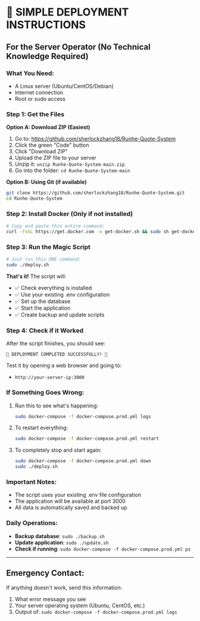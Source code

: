 # 🚀 SIMPLE DEPLOYMENT INSTRUCTIONS

## For the Server Operator (No Technical Knowledge Required)

### What You Need:
- A Linux server (Ubuntu/CentOS/Debian)
- Internet connection
- Root or sudo access

### Step 1: Get the Files
**Option A: Download ZIP (Easiest)**
1. Go to: https://github.com/sherlockzhang18/Runhe-Quote-System
2. Click the green "Code" button
3. Click "Download ZIP"
4. Upload the ZIP file to your server
5. Unzip it: `unzip Runhe-Quote-System-main.zip`
6. Go into the folder: `cd Runhe-Quote-System-main`

**Option B: Using Git (if available)**
```bash
git clone https://github.com/sherlockzhang18/Runhe-Quote-System.git
cd Runhe-Quote-System
```

### Step 2: Install Docker (Only if not installed)
```bash
# Copy and paste this entire command:
curl -fsSL https://get.docker.com -o get-docker.sh && sudo sh get-docker.sh && sudo apt-get update && sudo apt-get install -y docker-compose-plugin
```

### Step 3: Run the Magic Script
```bash
# Just run this ONE command:
sudo ./deploy.sh
```

**That's it!** The script will:
- ✅ Check everything is installed
- ✅ Use your existing .env configuration
- ✅ Set up the database
- ✅ Start the application
- ✅ Create backup and update scripts

### Step 4: Check if it Worked
After the script finishes, you should see:
```
🎉 DEPLOYMENT COMPLETED SUCCESSFULLY! 🎉
```

Test it by opening a web browser and going to:
- `http://your-server-ip:3000`

### If Something Goes Wrong:
1. Run this to see what's happening:
   ```bash
   sudo docker-compose -f docker-compose.prod.yml logs
   ```

2. To restart everything:
   ```bash
   sudo docker-compose -f docker-compose.prod.yml restart
   ```

3. To completely stop and start again:
   ```bash
   sudo docker-compose -f docker-compose.prod.yml down
   sudo ./deploy.sh
   ```

### Important Notes:
- The script uses your existing .env file configuration
- The application will be available at port 3000
- All data is automatically saved and backed up

### Daily Operations:
- **Backup database**: `sudo ./backup.sh`
- **Update application**: `sudo ./update.sh`
- **Check if running**: `sudo docker-compose -f docker-compose.prod.yml ps`

---

## Emergency Contact:
If anything doesn't work, send this information:
1. What error message you see
2. Your server operating system (Ubuntu, CentOS, etc.)
3. Output of: `sudo docker-compose -f docker-compose.prod.yml logs`
